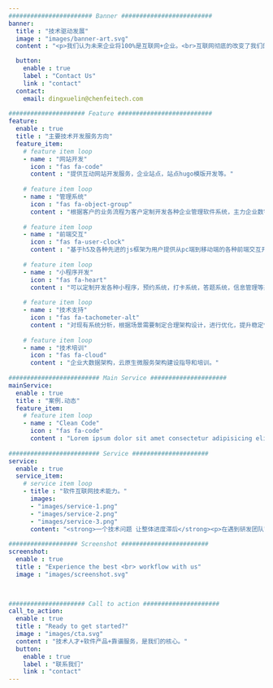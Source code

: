 ```yaml
---
####################### Banner #########################
banner:
  title : "技术驱动发展"
  image : "images/banner-art.svg"
  content : "<p>我们认为未来企业将100%是互联网+企业。<br>互联网彻底的改变了我们的生产方式、管理方式和销售方式。<br>我们不仅仅为客户提供技术开发服务，还深入洞察行业需求、发现行业的成本和效率短板，结合行业特点为客户提供整体解决方案。<br>我们一直把开发高质量的技术产品作为我们的使命，并深信优质高效的技术产品正在深刻的改变我们的世界、让这个世界更美好。<br></p>"

  button:
    enable : true
    label : "Contact Us"
    link : "contact"
  contact:
    email: dingxuelin@chenfeitech.com
    
##################### Feature ##########################
feature:
  enable : true
  title : "主要技术开发服务方向"
  feature_item:
    # feature item loop
    - name : "网站开发"
      icon : "fas fa-code"
      content : "提供互动网站开发服务，企业站点，站点hugo模版开发等。"
      
    # feature item loop
    - name : "管理系统"
      icon : "fas fa-object-group"
      content : "根据客户的业务流程为客户定制开发各种企业管理软件系统，主力企业数字化管理。"
      
    # feature item loop
    - name : "前端交互"
      icon : "fas fa-user-clock"
      content : "基于h5及各种先进的js框架为用户提供从pc端到移动端的各种前端交互开发。"
      
    # feature item loop
    - name : "小程序开发"
      icon : "fas fa-heart"
      content : "可以定制开发各种小程序，预约系统，打卡系统，答题系统，信息管理等系统。"
      
    # feature item loop
    - name : "技术支持"
      icon : "fas fa-tachometer-alt"
      content : "对现有系统分析，根据场景需要制定合理架构设计，进行优化，提升稳定性和效率。"
      
    # feature item loop
    - name : "技术培训"
      icon : "fas fa-cloud"
      content : "企业大数据架构，云原生微服务架构建设指导和培训。"
      
######################### Main Service #####################
mainService:
  enable : true
  title : "案例.动态"
  feature_item:
    # feature item loop
    - name : "Clean Code"
      icon : "fas fa-code"
      content : "Lorem ipsum dolor sit amet consectetur adipisicing elit quam nihil"
   
######################### Service #####################
service:
  enable : true
  service_item:
    # service item loop
    - title : "软件互联网技术能力。"
      images:
      - "images/service-1.png"
      - "images/service-2.png"
      - "images/service-3.png"
      content: "<strong>一个技术问题 让整体进度滞后</strong><p>在遇到研发团队暂时不擅长的技术问题的时候，与其花费大量的时间去做学习和研究，花费机会成本。不如引入一个在这方面有多年实际开发经验和积累的资深人士来快速解决问题，我们能快速的安排在该领域有长期技术积累的资深IT技术人员介入提供技术开发、技术咨询和技术培训</p><strong>项目进度急 暂时没招到合适的程序员</strong><p>公司项目进度急，但是又不能降低招聘要求，暂时招聘不到合适的程序员是经常遇到的问题。我们丰富的技术人脉可以帮到你，快速安排合适的程序员先兼职协同工作，在工作的过程中建立了解和信任</p>"
        
################### Screenshot ########################
screenshot:
  enable : true
  title : "Experience the best <br> workflow with us"
  image : "images/screenshot.svg"

  

##################### Call to action #####################
call_to_action:
  enable : true
  title : "Ready to get started?"
  image : "images/cta.svg"
  content : "技术人才+软件产品+靠谱服务，是我们的核心。"
  button:
    enable : true
    label : "联系我们"
    link : "contact"
---
```

